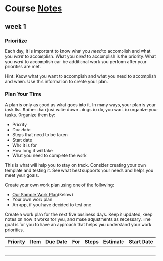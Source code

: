 # Course [Notes](https://www.coursera.org/learn/work-smarter-not-harder/home/welcome)

## week 1

### **Prioritize**

Each day, it is important to know what you *need* to accomplish and what you *want* to accomplish. What you *need* to accomplish is the priority. What you *want* to accomplish can be additional work you perform after your priorities are met.

Hint: Know what you want to accomplish and what you need to accomplish and when. Use this information to create your plan.

### Plan Your Time

A plan is only as good as what goes into it. In many ways, your plan is your task list. Rather than just write down things to do, you want to organize your tasks. Organize them by:

- Priority
- Due date
- Steps that need to be taken
- Start date
- Who it is for
- How long it will take
- What you need to complete the work

This is what will help you to stay on track. Consider creating your own template and testing it. See what best supports your needs and helps you meet your goals.

Create your own work plan using one of the following:

- [Our Sample Work Plan](https://docs.google.com/document/d/1M0YiMxSMCLMe2a2JC1Ha8AYCLI6o5ErO_aPBS9hkp_c/edit?usp=sharing)(Below)
- Your own work plan
- An app, if you have decided to test one

Create a work plan for the next five business days. Keep it updated, keep notes on how it works for you, and make adjustments as necessary. The goal is for you to have an approach that helps you understand your work priorities. 

| Priority | Item | Due Date | For  | Steps | Estimate | Start Date |
| -------- | ---- | -------- | ---- | ----- | -------- | ---------- |
|          |      |          |      |       |          |            |
|          |      |          |      |       |          |            |
|          |      |          |      |       |          |            |
|          |      |          |      |       |          |            |
|          |      |          |      |       |          |            |

